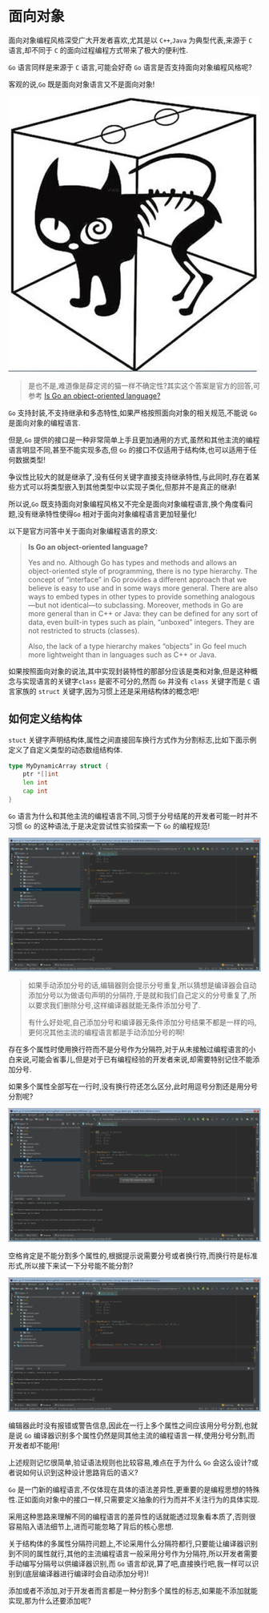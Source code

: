 # 面向对象

面向对象编程风格深受广大开发者喜欢,尤其是以 `C++`,`Java` 为典型代表,来源于 `C` 语言,却不同于 `C` 的面向过程编程方式带来了极大的便利性.

`Go` 语言同样是来源于 `C` 语言,可能会好奇 `Go` 语言是否支持面向对象编程风格呢?

客观的说,`Go` 既是面向对象语言又不是面向对象! 

![go-oop-about-schrodinger-cat.jpeg](../images/go-oop-about-schrodinger-cat.jpeg)

> 是也不是,难道像是薛定谔的猫一样不确定性?其实这个答案是官方的回答,可参考 [Is Go an object-oriented language?](https://golang.google.cn/doc/faq#Is_Go_an_object-oriented_language)

`Go` 支持封装,不支持继承和多态特性,如果严格按照面向对象的相关规范,不能说 `Go` 是面向对象的编程语言.

但是,`Go` 提供的接口是一种非常简单上手且更加通用的方式,虽然和其他主流的编程语言明显不同,甚至不能实现多态,但 `Go` 的接口不仅适用于结构体,也可以适用于任何数据类型!

争议性比较大的就是继承了,没有任何关键字直接支持继承特性,与此同时,存在着某些方式可以将类型嵌入到其他类型中以实现子类化,但那并不是真正的继承!

所以说,`Go` 既支持面向对象编程风格又不完全是面向对象编程语言,换个角度看问题,没有继承特性使得`Go` 相对于面向对象编程语言更加轻量化!

以下是官方问答中关于面向对象编程语言的原文:

> **Is Go an object-oriented language?**
>
> Yes and no. Although Go has types and methods and allows an object-oriented style of programming, there is no type hierarchy. The concept of “interface” in Go provides a different approach that we believe is easy to use and in some ways more general. There are also ways to embed types in other types to provide something analogous—but not identical—to subclassing. Moreover, methods in Go are more general than in C++ or Java: they can be defined for any sort of data, even built-in types such as plain, “unboxed” integers. They are not restricted to structs (classes).
>
> Also, the lack of a type hierarchy makes “objects” in Go feel much more lightweight than in languages such as C++ or Java.

如果按照面向对象的说法,其中实现封装特性的那部分应该是类和对象,但是这种概念与实现语言的关键字`class` 是密不可分的,然而 `Go` 并没有 `class` 关键字而是 `C` 语言家族的 `struct` 关键字,因为习惯上还是采用结构体的概念吧!

## 如何定义结构体

`stuct` 关键字声明结构体,属性之间直接回车换行方式作为分割标志,比如下面示例定义了自定义类型的动态数组结构体.

```go
type MyDynamicArray struct {
	ptr *[]int
	len int
	cap int
}
```

`Go` 语言为什么和其他主流的编程语言不同,习惯于分号结尾的开发者可能一时并不习惯 `Go` 的这种语法,于是决定尝试性实验探索一下 `Go` 的编程规范!
 
![go-oop-about-redundant-semicolon.png](../images/go-oop-about-redundant-semicolon.png)

> 如果手动添加分号的话,编辑器则会提示分号重复,所以猜想是编译器会自动添加分号以为做语句声明的分隔符,于是就和我们自己定义的分号重复了,所以要求我们删除分号,这样编译器就能无条件添加分号了.
>
> 有什么好处呢,自己添加分号和编译器无条件添加分号结果不都是一样的吗,更何况其他主流的编程语言都是手动添加分号的啊!

存在多个属性时使用换行符而不是分号作为分隔符,对于从未接触过编程语言的小白来说,可能会省事儿,但是对于已有编程经验的开发者来说,却需要特别记住不能添加分号.

如果多个属性全部写在一行时,没有换行符还怎么区分,此时用逗号分割还是用分号分割呢?

![go-oop-about-semicolon-or-new-line.png](../images/go-oop-about-semicolon-or-new-line.png)

空格肯定是不能分割多个属性的,根据提示说需要分号或者换行符,而换行符是标准形式,所以接下来试一下分号能不能分割?

![go-oop-about-semicolon-in-one-line.png](../images/go-oop-about-semicolon-in-one-line.png)

编辑器此时没有报错或警告信息,因此在一行上多个属性之间应该用分号分割,也就是说 `Go` 编译器识别多个属性仍然是同其他主流的编程语言一样,使用分号分割,而开发者却不能用!

上述规则记忆很简单,验证语法规则也比较容易,难点在于为什么 `Go` 会这么设计?或者说如何认识到这种设计思路背后的语义?
 
`Go` 是一门新的编程语言,不仅体现在具体的语法差异性,更重要的是编程思想的特殊性.正如面向对象中的接口一样,只需要定义抽象的行为而并不关注行为的具体实现.

采用这种思路来理解不同的编程语言的差异性的话就能透过现象看本质了,否则很容易陷入语法细节上,进而可能忽略了背后的核心思想.

关于结构体的多属性分隔符问题上,不论采用什么分隔符都行,只要能让编译器识别到不同的属性就行,其他的主流编程语言一般采用分号作为分隔符,所以开发者需要手动编写分隔号以供编译器识别,而 `Go` 语言却说,算了吧,直接换行吧,我一样可以识别到(底层编译器进行编译时会自动添加分号)!

添加或者不添加,对于开发者而言都是一种分割多个属性的标志,如果能不添加就能实现,那为什么还要添加呢?

